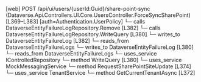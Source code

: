 [web] POST /api/ui/users/{userId:Guid}/share-point-sync  (Dataverse.Api.Controllers.UI.Core.UsersController.ForceSyncSharePoint)  [L369–L383] [auth=Authentication.UserPolicy]
  └─ calls DataverseEntityFailureLogRepository.Remove [L382]
  └─ calls DataverseEntityFailureLogRepository.WriteQuery [L380]
  └─ writes_to DataverseEntityFailureLog [L382]
    └─ reads_from DataverseEntityFailureLogs
  └─ writes_to DataverseEntityFailureLog [L380]
    └─ reads_from DataverseEntityFailureLogs
  └─ uses_service IControlledRepository<DataverseEntityFailureLog>
    └─ method WriteQuery [L380]
  └─ uses_service MockMessagingService
    └─ method RequestSharePointSiteUpdate [L374]
  └─ uses_service TenantService
    └─ method GetCurrentTenantAsync [L372]

